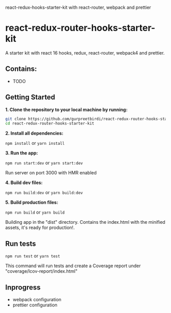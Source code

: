 react-redux-hooks-starter-kit with react-router, webpack and prettier

# react-redux-router-hooks-starter-kit
A starter kit with react 16 hooks, redux, react-router, webpack4 and prettier.

## Contains:

* TODO

## Getting Started

**1. Clone the repository to your local machine by running:**

```bash
git clone https://github.com/gurpreetbirdi/react-redux-router-hooks-starter-kit.git
cd react-redux-router-hooks-starter-kit
```

**2. Install all dependencies:**

```npm install``` or ```yarn install```

**3. Run the app:**

```npm run start:dev``` or ```yarn start:dev```

Run server on port 3000 with HMR enabled

**4. Build dev files:**

```npm run build:dev``` or ```yarn build:dev```

**5. Build production files:**

```npm run build``` or ```yarn build```

Building app in the "dist" directory. Contains the index.html with the minified assets, it's ready for production!.

## Run tests

```npm run test``` or ```yarn test```

This command will run tests and create a Coverage report under "coverage/lcov-report/index.html"

## Inprogress

* webpack configuration
* prettier configuration
